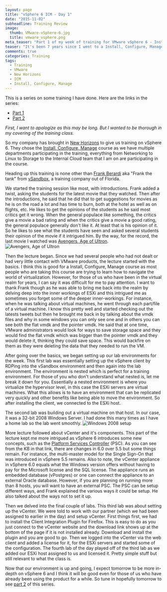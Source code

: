 ```yaml
---
layout: page
title: "vSphere 6 ICM - Day 1"
date: "2015-11-02"
subheadline: Training Review
image:
  thumb: VMware-vSphere-6.jpg
  title: vmware_vsphere.png
meta_teaser: "Part 1 of my week of training for VMware vSphere 6 - Install, Configure, Manage course"
teaser: "It's been 7 years since I went to a Install, Configure, Manage course. This is my take on it."
comments: true
categories: Training
tags:
  - Training
  - VMware
  - New Horizons
  - ICM
  - Install, Configure, Manage
---
```


This is a series on some training I have done. Here are the links in the series:

* [Part 1](http://virtuallyanadmin.com/training/2015/11/02/vsphere-6-icm--day-1/)
* [Part 2](http://virtuallyanadmin.com/training/2015/11/03/vsphere-6-icm--day-2/)

*First, I want to apologize as this may be long. But I wanted to be thorough in my covering of the training class.*

So my company has brought in [New Horizons](http://www.newhorizons.com/) to give us training on vSphere 6. They chose the [Install, Configure, Manage](https://mylearn.vmware.com/mgrreg/courses.cfm?ui=www_edu&a=one&id_subject=60901) course as we have multiple departments participating in the training, everything from Networking to Linux to Storage to the Internal Cloud team that I am on are participating in the course.

Heading up this training is none other than [Frank Berardi](http://vsandbox.com/about/leadership-team/) aka "Frank the tank" from [vSandbox](http://vsandbox.com), a training company out of Florida.

We started the training session like most, with introductions. Frank added a twist, asking the students for the latest movie that they watched. Then after the introductions, he said that he did that to get suggestions for movies as he is on the road a lot and has time to burn, both at the hotel as well as on flights, etc. He likes to get the opinions of the students as he said most critics get it wrong. When the general populace like something, the critics give a movie a bad rating and when the critics give a movie a good rating, the general populace generally don't like it. At least that is his opinion of it. So he likes to see what the students have seen and asked several students their opinion of the movie if it intrigued him. By the way, for the record, the last movie I watched was [Avengers, Age of Ultron](http://www.imdb.com/title/tt2395427/).![Avengers, Age of Ultron](http://onesmallwindow.com/wp-content/uploads/2015/04/h_mr_avengers2.jpg)

Then the lecture began. Since we had several people who had not dealt or had very little contact with VMware products, the lecture started with the basics. I think this is good for a Install, Configure, Manage course as most people who are taking this course are trying to learn how to navigate the world of virtualization. However, for those of us who have been in the virtual realm for years, I can say it was difficult for me to pay attention. I want to thank Frank though as he was able to bring me back into the realm by delving deep into the inner workings of ESXi and this intrigued me as sometimes you forget some of the deeper inner-workings. For instance, when he was talking about virtual machines, he went through each part/file of a virtual machine. I know this pretty well and started checking out the latests tweets but then he brought me back in by talking about the vmdk files and why in some windows you can only see one and in others you can see both the flat vmdk and the pointer vmdk. He said that at one time, VMware administrators would look for ways to save storage space and they would find the flat vmdk which was bigger than the pointer vmdk and they would delete it, thinking they could save space. This would backfire on them as they were deleting the data that they needed to run the VM.

After going over the basics, we began setting up our lab environments for the week. This first lab was essentially setting up the vSphere client by RDPing into the vSandbox environment and then again into the lab environment. The environment is nested which is perfect for a training environment. For those of you who don't understand what nested is, let me break it down for you. Essentially a nested environment is where you virtualize the hypervisor level, in this case the ESXi servers are virtual machines. What this allows is to have an environment that can be replicated very quickly and other benefits like being able to move the environment. So after installing the client, we connected to the ESXi host.

The second lab was building out a virtual machine on that host. In our case, it was a 32-bit 2008 Windows Server. I had done this many times as I have a home lab so the lab went smoothly.
![Windows 2008 setup](http://d300o12yzguyet.cloudfront.net/wp-content/uploads/2012/12/VMRegion2.png)

More lecture followed about vCenter and it's components. This part of the lecture kept me more intrigued as vSphere 6 introduces some new concepts, such as the [Platform Services Controller](http://kb.vmware.com/selfservice/microsites/search.do?language=en_US&cmd=displayKC&externalId=2113115) (PSC). As you can see from the KB in that link, there are changes in 6.0 over 5.5 but some things remain. For instance, the multi-master model for the Single Sign-On that was introduced in vSphere 5.5 remains. Also to note, the vCenter appliance in vSphere 6.0 equals what the Windows version offers without having to pay for the Microsoft license and the SQL license. The appliance runs an embedded database (vPostgres) or one can connect the appliance to an external Oracle database. However, if you are planning on running more than 8 hosts, you will want to have an external PSC. The PSC can be setup different ways, and Frank explained the various ways it could be setup. He also talked about the ways not to set it up.

Then we delved into the final couple of labs. This third lab was about setting up the vCenter. We were told to work with our partner (which we had been assigned to earlier in the day) and setup vCenter. First things first, we had to install the Client Integration Plugin for Firefox. This is easy to do as you just connect to the vCenter website and the download link shows up at the bottom of the page if it is not installed already. Download and install the plugin and you are good to go. Then we logged into the vCenter via the web client and added a license for it, for the ESXi servers and started some of the configuration. The fourth lab of the day played off of the third lab as we added our ESXi host assigned to us and licensed it. Pretty simple stuff but still relevant to what the class is.

Now that our environment is up and going, I expect tomorrow to be more in-depth on vSphere 6 and I think it will be good even for those of us who have already been using the product for a while. So tune in hopefully tomorrow to see [part 2](http://virtuallyanadmin.com/training/2015/11/03/vsphere-6-icm--day-2/) of this series.
